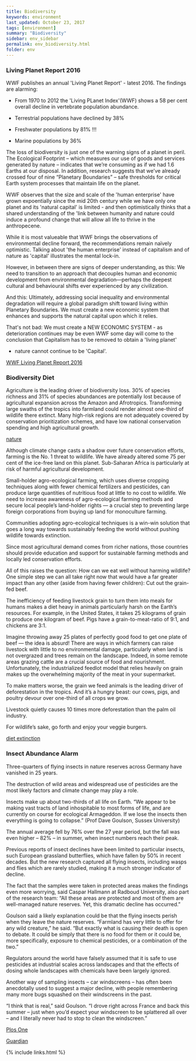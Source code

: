```yaml
---
title: Biodiversity
keywords: environment
last_updated: October 23, 2017
tags: [environment]
summary: "Biodiversity"
sidebar: env_sidebar
permalink: env_biodiversity.html
folder: env
---
```


### Living Planet Report 2016

WWF publishes an annual 'Living Planet Report' - latest 2016.
The findings are alarming:

+ From 1970 to 2012 the 'Living PLanet Index'(WWF) shows a 58 per cent
overall decline in vertebrate population abundance.

+ Terrestrial populations have declined by 38%

+ Freshwater populations by 81% !!!

+ Marine populations by 36%

The loss of biodiversity is just one of the warning signs of a planet in peril.
The Ecological Footprint – which measures our use of goods and services
generated by nature –
indicates that we’re consuming as if we had 1.6 Earths at our disposal.
In addition, research suggests that we’ve already crossed
four of nine “Planetary Boundaries” –
safe thresholds for critical Earth system processes
that maintain life on the planet.


WWF observes that the size and scale of the 'human enterprise' have
grown expoentially since the mid 20th century while
we have only one planet and its 'natural capital' is
limited - and then optimistically thinks that a shared understanding of
the 'link between humanity and nature could induce a profound change
that will allow all life to thrive in the anthropecene.

While it is most valueable that WWF brings the observations of environmental
decline forward, the recommendations remain naïvely optimistic.
Talking about 'the human enterprise' instead of capitalism and of
nature as 'capital' illustrates the mental lock-in.

However, in between there are signs of deeper understanding, as this:
We need to transition to an approach that decouples human and
economic development from environmental degradation—perhaps
the deepest cultural and behavioural shifts ever experienced by
any civilization.

And this: Ultimately, addressing social inequality and environmental
degradation will require a global paradigm shift toward living within
Planetary Boundaries. We must create a new economic system that
enhances and supports the natural capital upon which it relies.

That's not bad:
We must create a NEW ECONOMIC SYSTEM -
as deterioration continues may be even WWF some day will come to
the conclusion that Capitalism has to be removed to obtain a 'living planet'
- nature cannot continue to be 'Capital'.

[WWF Living Planet Report 2016](http://wwf.panda.org/about_our_earth/all_publications/lpr_2016/)

### Biodiversity Diet

Agriculture is the leading driver of biodiversity loss.
30% of species richness and 31% of species abundances are potentially
lost because of agricultural expansion across the Amazon and Afrotropics.
Transforming large swaths of the tropics into farmland could render
almost one-third of wildlife there extinct.
Many high-risk regions are not adequately covered by conservation
prioritization schemes,
and have low national conservation spending and high agricultural growth. 

[nature](https://www.nature.com/articles/s41559-017-0234-3)

Although climate change casts a shadow over future conservation efforts,
farming is the No. 1 threat to wildlife.
We have already altered some 75 per cent of the ice-free land on this planet.
Sub-Saharan Africa is particularly at risk of harmful agricultural development.

Small-holder agro-ecological farming, which uses diverse cropping techniques
along with fewer chemical fertilizers and pesticides,
can produce large quantities of nutritious food
at little to no cost to wildlife. 
We need to increase awareness of agro-ecological farming methods
and secure local people’s land-holder rights —
a crucial step to preventing large foreign corporations
from buying up land for monoculture farming. 

Communities adopting agro-ecological techniques is a win-win solution that
goes a long way towards sustainably feeding the world
without pushing wildlife towards extinction.

Since most agricultural demand comes from richer nations,
those countries should provide education and support for
sustainable farming methods and locally led conservation efforts. 

All of this raises the question: How can we eat well without harming wildlife?
One simple step we can all take right now that would have a far greater impact
than any other (aside from having fewer children): Cut out the grain-fed beef.

The inefficiency of feeding livestock grain to turn them into meals for humans
makes a diet heavy in animals particularly harsh on the Earth’s resources. For
example, in the United States, it takes 25 kilograms of grain to produce one
kilogram of beef. Pigs have a grain-to-meat-ratio of 9:1, and chickens are 3:1.

Imagine throwing away 25 plates of perfectly good food to get one plate of beef — the idea is absurd!
There are ways in which farmers can raise livestock with little to no environmental damage, particularly when land is not overgrazed and trees remain on the landscape. Indeed, in some remote areas grazing cattle are a crucial source of food and nourishment. Unfortunately, the industrialized feedlot model that relies heavily on grain makes up the overwhelming majority of the meat in your supermarket.

To make matters worse, the grain we feed animals is the leading driver of deforestation in the tropics. And it’s a hungry beast: our cows, pigs, and poultry devour over one-third of all crops we grow.

Livestock quietly causes 10 times more deforestation
than the palm oil industry.

For wildlife’s sake, go forth and enjoy your veggie burgers.

[diet extinction](https://theconversation.com/how-changing-your-diet-could-save-animals-from-extinction-81061)


### Insect Abundance Alarm

Three-quarters of flying insects in nature reserves across Germany
have vanished in 25 years.

The destruction of wild areas and widespread use of pesticides are the most likely factors and climate change may play a role.

Insects make up about two-thirds of all life on Earth.
“We appear to be making vast tracts of land inhospitable to most forms of life,
and are currently on course for ecological Armageddon.
If we lose the insects then everything is going to collapse.”
(Prof Dave Goulson, Sussex University)

The annual average fell by 76% over the 27 year period, but the fall was even higher – 82% – in summer, when insect numbers reach their peak.

Previous reports of insect declines have been limited to particular insects, such European grassland butterflies, which have fallen by 50% in recent decades. But the new research captured all flying insects, including wasps and flies which are rarely studied, making it a much stronger indicator of decline.

The fact that the samples were taken in protected areas makes the findings even more worrying, said Caspar Hallmann at Radboud University, also part of the research team: “All these areas are protected and most of them are well-managed nature reserves. Yet, this dramatic decline has occurred.”

Goulson said a likely explanation could be that the flying insects perish when they leave the nature reserves. “Farmland has very little to offer for any wild creature,” he said. “But exactly what is causing their death is open to debate. It could be simply that there is no food for them or it could be, more specifically, exposure to chemical pesticides, or a combination of the two.”

Regulators around the world have falsely assumed that it is safe to use pesticides at industrial scales across landscapes and that the effects of dosing whole landscapes with chemicals have been largely ignored.

Another way of sampling insects – car windscreens – has often been anecdotally used to suggest a major decline, with people remembering many more bugs squashed on their windscreens in the past.

“I think that is real,” said Goulson. “I drove right across France and back this summer – just when you’d expect your windscreen to be splattered all over – and I literally never had to stop to clean the windscreen.”

[Plos One](http://journals.plos.org/plosone/article?id=10.1371/journal.pone.0185809)

[Guardian](https://www.theguardian.com/environment/2017/oct/18/warning-of-ecological-armageddon-after-dramatic-plunge-in-insect-numbers)


{% include links.html %}



